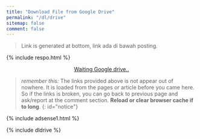```yaml
---
title: "Download File from Google Drive"
permalink: "/dl/drive"
sitemap: false
comment: false
---
```

> Link is generated at bottom, link ada di bawah posting.

{% include respo.html %}

<div style="display: block; text-align: center;">
<a href="/" id="download" class="btn btn--primary">
Waiting Google drive..
</a>
</div>

> _remember this:_ The links provided above is not appear out of nowhere. It is loaded from the pages or article before you came here. So if the links is broken, you can go back to previous page and ask/report at the comment section. **Reload or clear browser cache if to long**.
{: id="notice"}

{% include adsense1.html %}

{% include dldrive %}
